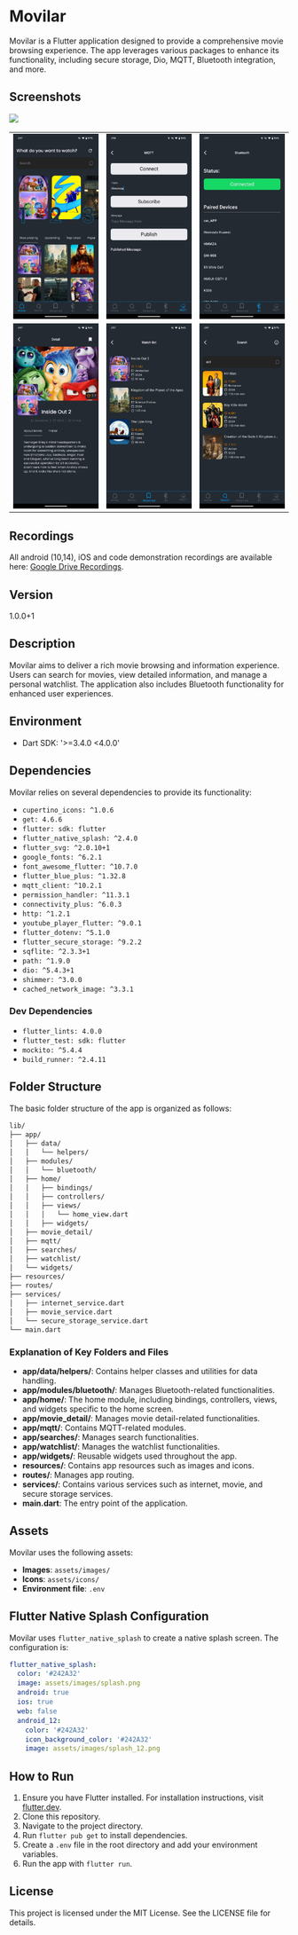 

# Movilar

Movilar is a Flutter application designed to provide a comprehensive movie browsing experience. The app leverages various packages to enhance its functionality, including secure storage, Dio, MQTT, Bluetooth integration, and more.

## Screenshots

 <img src="images\banners\movilar_banner.png">

||||
|--------------|--------------|--------------|
| ![Screenshot 1](assets/images/(1).png) | ![Screenshot 2](assets/images/(2).png) | ![Screenshot 3](assets/images/(3).png) | 
| ![Screenshot 1](assets/images/(4).png) | ![Screenshot 2](assets/images/(5).png) | ![Screenshot 3](assets/images/(6).png) | 


## Recordings

All android (10,14), iOS and code demonstration recordings are available here: [Google Drive Recordings](https://drive.google.com/drive/folders/1oD8erBRLnQ-btdcEH9LNIxvbURteVDiE?usp=drive_link).

## Version

1.0.0+1

## Description

Movilar aims to deliver a rich movie browsing and information experience. Users can search for movies, view detailed information, and manage a personal watchlist. The application also includes Bluetooth functionality for enhanced user experiences.

## Environment

- Dart SDK: '>=3.4.0 <4.0.0'

## Dependencies

Movilar relies on several dependencies to provide its functionality:

- `cupertino_icons: ^1.0.6`
- `get: 4.6.6`
- `flutter: sdk: flutter`
- `flutter_native_splash: ^2.4.0`
- `flutter_svg: ^2.0.10+1`
- `google_fonts: ^6.2.1`
- `font_awesome_flutter: ^10.7.0`
- `flutter_blue_plus: ^1.32.8`
- `mqtt_client: ^10.2.1`
- `permission_handler: ^11.3.1`
- `connectivity_plus: ^6.0.3`
- `http: ^1.2.1`
- `youtube_player_flutter: ^9.0.1`
- `flutter_dotenv: ^5.1.0`
- `flutter_secure_storage: ^9.2.2`
- `sqflite: ^2.3.3+1`
- `path: ^1.9.0`
- `dio: ^5.4.3+1`
- `shimmer: ^3.0.0`
- `cached_network_image: ^3.3.1`

### Dev Dependencies

- `flutter_lints: 4.0.0`
- `flutter_test: sdk: flutter`
- `mockito: ^5.4.4`
- `build_runner: ^2.4.11`

## Folder Structure

The basic folder structure of the app is organized as follows:

```
lib/
├── app/
│   ├── data/
│   │   └── helpers/
│   ├── modules/
│   │   └── bluetooth/
│   ├── home/
│   │   ├── bindings/
│   │   ├── controllers/
│   │   ├── views/
│   │   │   └── home_view.dart
│   │   ├── widgets/
│   ├── movie_detail/
│   ├── mqtt/
│   ├── searches/
│   ├── watchlist/
│   └── widgets/
├── resources/
├── routes/
├── services/
│   ├── internet_service.dart
│   ├── movie_service.dart
│   └── secure_storage_service.dart
└── main.dart
```

### Explanation of Key Folders and Files

- **app/data/helpers/**: Contains helper classes and utilities for data handling.
- **app/modules/bluetooth/**: Manages Bluetooth-related functionalities.
- **app/home/**: The home module, including bindings, controllers, views, and widgets specific to the home screen.
- **app/movie_detail/**: Manages movie detail-related functionalities.
- **app/mqtt/**: Contains MQTT-related modules.
- **app/searches/**: Manages search functionalities.
- **app/watchlist/**: Manages the watchlist functionalities.
- **app/widgets/**: Reusable widgets used throughout the app.
- **resources/**: Contains app resources such as images and icons.
- **routes/**: Manages app routing.
- **services/**: Contains various services such as internet, movie, and secure storage services.
- **main.dart**: The entry point of the application.

## Assets

Movilar uses the following assets:

- **Images**: `assets/images/`
- **Icons**: `assets/icons/`
- **Environment file**: `.env`

## Flutter Native Splash Configuration

Movilar uses `flutter_native_splash` to create a native splash screen. The configuration is:

```yaml
flutter_native_splash:
  color: '#242A32'
  image: assets/images/splash.png
  android: true
  ios: true
  web: false
  android_12:
    color: '#242A32'
    icon_background_color: '#242A32'
    image: assets/images/splash_12.png
```

## How to Run

1. Ensure you have Flutter installed. For installation instructions, visit [flutter.dev](https://flutter.dev).
2. Clone this repository.
3. Navigate to the project directory.
4. Run `flutter pub get` to install dependencies.
5. Create a `.env` file in the root directory and add your environment variables.
6. Run the app with `flutter run`.

## License

This project is licensed under the MIT License. See the LICENSE file for details.

